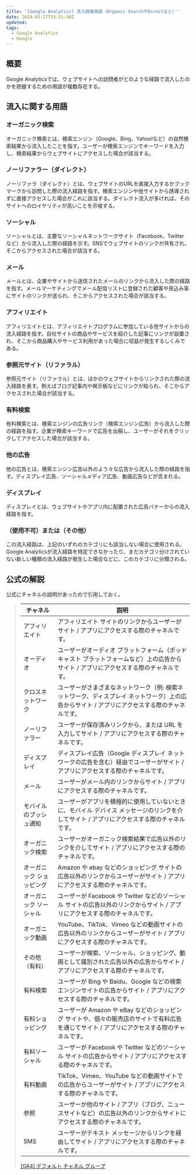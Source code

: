 ```yaml
---
title: '[Google Analytics] 流入経路用語（Organic SearchやDirectなど）'
date: 2024-03-27T15:51:48Z
updated:
tags:
  - Google Analytics
  - Google
---
```


## 概要

Google Analyticsでは、ウェブサイトへの訪問者がどのような経路で流入したのかを把握するための用語が複数存在する。

## 流入に関する用語

### オーガニック検索

オーガニック検索とは、検索エンジン（Google、Bing、Yahoo!など）の自然検索結果から流入したことを指す。ユーザーが検索エンジンでキーワードを入力し、検索結果からウェブサイトにアクセスした場合が該当する。

### <!-- textlint-disable -->ノーリファラー（ダイレクト）<!-- textlint-enable -->

ノーリファラ（ダイレクト）とは、ウェブサイトのURLを直接入力するかブックマークから訪問した際の流入経路を指す。検索エンジンや他サイトから誘導されずに直接アクセスした場合がこれに該当する。ダイレクト流入が多ければ、そのサイトへのロイヤリティが高いことを示唆する。

### ソーシャル

ソーシャルとは、主要なソーシャルネットワークサイト（Facebook、Twitter など）から流入した際の経路を示す。SNSでウェブサイトのリンクが共有され、そこからアクセスされた場合が該当する。

### メール

メールとは、企業やサイトから送信されたメールのリンクから流入した際の経路を指す。メールマーケティングでメール配信リストに登録された顧客や見込み客にサイトのリンクが送られ、そこからアクセスされた場合が該当する。

### アフィリエイト

アフィリエイトとは、アフィリエイトプログラムに参加している他サイトからの流入経路を指す。自社サイトの商品やサービスを紹介した記事にリンクが設置され、そこから商品購入やサービス利用があった場合に収益が発生するしくみである。

### 参照元サイト（リファラル）

参照元サイト（リファラル）とは、ほかのウェブサイトからリンクされた際の流入経路を表す。例えばブログ記事内や掲示板などにリンクが貼られ、そこからアクセスされた場合が該当する。

### 有料検索

有料検索とは、検索エンジンの広告リンク（検索エンジン広告）から流入した際の経路を指す。企業が検索キーワードで広告を出稿し、ユーザーがそれをクリックしてアクセスした場合が該当する。

### 他の広告

他の広告とは、検索エンジン広告以外のよう々な広告から流入した際の経路を指す。ディスプレイ広告、ソーシャルメディア広告、動画広告などが含まれる。

### ディスプレイ

ディスプレイとは、ウェブサイトやアプリ内に配置された広告バナーからの流入経路を指す。

### <!-- textlint-disable -->（使用不可）または（その他）<!-- textlint-enable -->

この流入経路は、上記のいずれのカテゴリにも該当しない場合に使用される。Google Analyticsが流入経路を特定できなかったり、まだカテゴリ分けされていない新しい種類の流入経路が発生した場合などに、このカテゴリに分類される。

## 公式の解説

公式にチャネルの説明があったので引用しておく。

> | チャネル                  | 説明                                                                                                                                           |
> | ------------------------- | ---------------------------------------------------------------------------------------------------------------------------------------------- |
> | アフィリエイト            | アフィリエイト サイトのリンクからユーザーがサイト / アプリにアクセスする際のチャネルです。                                                     |
> | オーディオ                | ユーザーがオーディオ プラットフォーム（ポッドキャスト プラットフォームなど）上の広告からサイト / アプリにアクセスする際のチャネルです。        |
> | クロスネットワーク        | ユーザーがさまざまなネットワーク（例: 検索ネットワーク、ディスプレイ ネットワーク）上の広告からサイト / アプリにアクセスする際のチャネルです。 |
> | ノーリファラー            | ユーザーが保存済みリンクから、または URL を入力してサイト / アプリにアクセスする際のチャネルです。                                             |
> | ディスプレイ              | ディスプレイ広告（Google ディスプレイ ネットワークの広告を含む）経由でユーザーがサイト / アプリにアクセスする際のチャネルです。                |
> | メール                    | ユーザーがメール内のリンクからサイト / アプリにアクセスする際のチャネルです。                                                                  |
> | モバイルのプッシュ通知    | ユーザーがアプリを積極的に使用していないときに、モバイル デバイス メッセージのリンクを介してサイト / アプリにアクセスする際のチャネルです。    |
> | オーガニック検索          | ユーザーがオーガニック検索結果で広告以外のリンクを介してサイト / アプリにアクセスする際のチャネルです。                                        |
> | オーガニック ショッピング | Amazon や ebay などのショッピング サイトの広告以外のリンクからユーザーがサイト / アプリにアクセスする際のチャネルです。                        |
> | オーガニック ソーシャル   | ユーザーが Facebook や Twitter などのソーシャル サイトの広告以外のリンクからサイト / アプリにアクセスする際のチャネルです。                    |
> | オーガニック動画          | YouTube、TikTok、Vimeo などの動画サイトの広告以外のリンクからユーザーがサイト / アプリにアクセスする際のチャネルです。                         |
> | その他（有料）            | ユーザーが検索、ソーシャル、ショッピング、動画として識別された広告以外の広告からサイト / アプリにアクセスする際のチャネルです。                |
> | 有料検索                  | ユーザーが Bing や Baidu、Google などの検索エンジンサイトの広告からサイト / アプリにアクセスする際のチャネルです。                             |
> | 有料ショッピング          | ユーザーが Amazon や eBay などのショッピング サイトや、個々の販売店のサイトで有料広告を通じてサイト / アプリにアクセスする際のチャネルです。   |
> | 有料ソーシャル            | ユーザーが Facebook や Twitter などのソーシャル サイトの広告からサイト / アプリにアクセスする際のチャネルです。                                |
> | 有料動画                  | TikTok、Vimeo、YouTube などの動画サイトでの広告からユーザーがサイト / アプリにアクセスする際のチャネルです。                                   |
> | 参照                      | ユーザーが他のサイト / アプリ（ブログ、ニュースサイトなど）の広告以外のリンクからサイトにアクセスする際のチャネルです。                        |
> | SMS                       | ユーザーがテキスト メッセージからリンクを経由してサイト / アプリにアクセスする際のチャネルです。                                               |
>
> [[GA4] デフォルト チャネル グループ](https://support.google.com/analytics/answer/9756891?sjid=5707480284236432143-AP)
